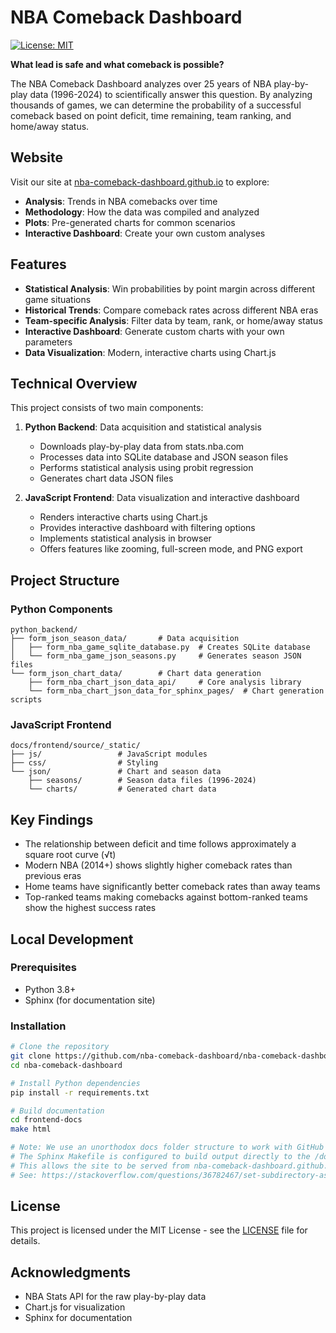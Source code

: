 # NBA Comeback Dashboard

[![License: MIT](https://img.shields.io/badge/License-MIT-yellow.svg)](https://opensource.org/licenses/MIT)

**What lead is safe and what comeback is possible?**

The NBA Comeback Dashboard analyzes over 25 years of NBA play-by-play data (1996-2024) to scientifically answer this question. By analyzing thousands of games, we can determine the probability of a successful comeback based on point deficit, time remaining, team ranking, and home/away status.

## Website

Visit our site at [nba-comeback-dashboard.github.io](https://nba-comeback-dashboard.github.io) to explore:

- **Analysis**: Trends in NBA comebacks over time
- **Methodology**: How the data was compiled and analyzed
- **Plots**: Pre-generated charts for common scenarios
- **Interactive Dashboard**: Create your own custom analyses

## Features

- **Statistical Analysis**: Win probabilities by point margin across different game situations
- **Historical Trends**: Compare comeback rates across different NBA eras
- **Team-specific Analysis**: Filter data by team, rank, or home/away status
- **Interactive Dashboard**: Generate custom charts with your own parameters
- **Data Visualization**: Modern, interactive charts using Chart.js

## Technical Overview

This project consists of two main components:

1. **Python Backend**: Data acquisition and statistical analysis
   - Downloads play-by-play data from stats.nba.com
   - Processes data into SQLite database and JSON season files
   - Performs statistical analysis using probit regression
   - Generates chart data JSON files

2. **JavaScript Frontend**: Data visualization and interactive dashboard
   - Renders interactive charts using Chart.js
   - Provides interactive dashboard with filtering options
   - Implements statistical analysis in browser
   - Offers features like zooming, full-screen mode, and PNG export

## Project Structure

### Python Components
```
python_backend/
├── form_json_season_data/       # Data acquisition
│   ├── form_nba_game_sqlite_database.py  # Creates SQLite database
│   └── form_nba_game_json_seasons.py     # Generates season JSON files
└── form_json_chart_data/        # Chart data generation
    ├── form_nba_chart_json_data_api/     # Core analysis library
    └── form_nba_chart_json_data_for_sphinx_pages/  # Chart generation scripts
```

### JavaScript Frontend
```
docs/frontend/source/_static/
├── js/                 # JavaScript modules
├── css/                # Styling
└── json/               # Chart and season data
    ├── seasons/        # Season data files (1996-2024)
    └── charts/         # Generated chart data
```

## Key Findings

- The relationship between deficit and time follows approximately a square root curve (√t)
- Modern NBA (2014+) shows slightly higher comeback rates than previous eras
- Home teams have significantly better comeback rates than away teams
- Top-ranked teams making comebacks against bottom-ranked teams show the highest success rates

## Local Development

### Prerequisites

- Python 3.8+
- Sphinx (for documentation site)

### Installation

```bash
# Clone the repository
git clone https://github.com/nba-comeback-dashboard/nba-comeback-dashboard.git
cd nba-comeback-dashboard

# Install Python dependencies
pip install -r requirements.txt

# Build documentation
cd frontend-docs
make html

# Note: We use an unorthodox docs folder structure to work with GitHub Pages limitations.
# The Sphinx Makefile is configured to build output directly to the /docs folder
# This allows the site to be served from nba-comeback-dashboard.github.io without a subdirectory.
# See: https://stackoverflow.com/questions/36782467/set-subdirectory-as-website-root-on-github-pages
```

## License

This project is licensed under the MIT License - see the [LICENSE](LICENSE) file for details.

## Acknowledgments

- NBA Stats API for the raw play-by-play data
- Chart.js for visualization
- Sphinx for documentation
